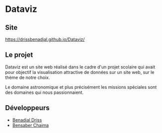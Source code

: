 # Dataviz

## Site

<a href="https://drissbenadjal.github.io/Dataviz/">https://drissbenadjal.github.io/Dataviz/</a>


## Le projet

Dataviz est un site web réalisé dans le cadre d'un projet scolaire qui avait pour objectif la visualisation attractive de données sur un site web, sur le thème de notre choix.

Le domaine astronomique et plus précisément les missions spéciales sont des domaines qui nous passionnaient.


## Développeurs

- [Benadjal Driss](https://github.com/drissbenadjal/)
- [Bensaber Chaima](https://github.com/Chaimabensaber)
